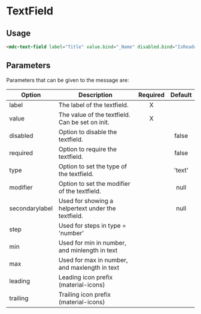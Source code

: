 # TextField

## Usage
```html
<mdc-text-field label="Title" value.bind="_Name" disabled.bind="IsReadonly"></mdc-text-field>
```

## Parameters
Parameters that can be given to the message are:

| Option | Description | Required | Default |
|--|--|:--:|:--:|
| label		| The label of the textfield.	|	X	| |
| value			|	The value of the textfield. Can be set on init. |	X	|	|
| disabled | Option to disable the textfield.	| |	false |
| required | Option to require the textfield. | | false |
| type | Option to set the type of the textfield. | | 'text' |
| modifier | Option to set the modifier of the textfield. | | null |
| secondarylabel | Used for showing a helpertext under the textfield.	| | null |
| step | Used for steps in type = 'number'	| | |
| min | Used for min in number, and minlength in text	| | |
| max | Used for max in number, and maxlength in text	| | |
| leading | Leading icon prefix (material-icons) |	 | 	|
| trailing | Trailing icon prefix (material-icons) |	 | 	|